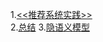 1.[<<推荐系统实践>>](https://blog.csdn.net/jiangjiang_jian/article/category/7476644)  
2.[总结](https://blog.csdn.net/cqlboat/article/details/81008625)
3.[隐语义模型](https://blog.csdn.net/u014570574/article/details/51459640)  

